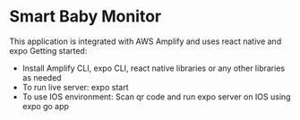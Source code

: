 # Smart Baby Monitor
This application is integrated with AWS Amplify and uses react native and expo
Getting started:
- Install Amplify CLI, expo CLI, react native libraries or any other libraries as needed
- To run live server: expo start
- To use IOS environment: Scan qr code and run expo server on IOS using expo go app

